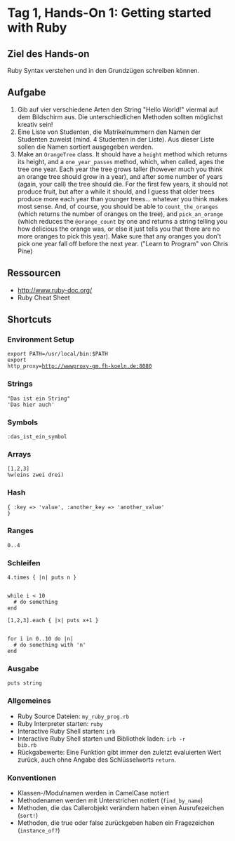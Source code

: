 # Tag 1, Hands-On 1: Getting started with Ruby

## Ziel des Hands-on

Ruby Syntax verstehen und in den Grundzügen schreiben können.

## Aufgabe

1. Gib auf vier verschiedene Arten den String "Hello World!" viermal auf dem Bildschirm aus. Die unterschiedlichen Methoden sollten möglichst kreativ sein!
2. Eine Liste von Studenten, die Matrikelnummern den Namen der Studenten zuweist (mind. 4 Studenten in der Liste). Aus dieser Liste sollen die Namen sortiert ausgegeben werden.
3. Make an <code>OrangeTree</code> class. It should have a <code>height</code> method which returns its height, and a <code>one_year_passes</code> method, which, when called, ages the tree one year. Each year the tree grows taller (however much you think an orange tree should grow in a year), and after some number of years (again, your call) the tree should die. For the first few years, it should not produce fruit, but after a while it should, and I guess that older trees produce more each year than younger trees... whatever you think makes most sense. And, of course, you should be able to <code>count_the_oranges</code> (which returns the number of oranges on the tree), and <code>pick_an_orange</code>  (which reduces the <code>@orange_count</code> by one and returns a string telling you how delicious the orange was, or else it just tells you that there are no more oranges to pick this year). Make sure that any oranges you don't pick one year fall off before the next year. ("Learn to Program" von Chris Pine)

## Ressourcen

* http://www.ruby-doc.org/
* Ruby Cheat Sheet

## Shortcuts

### Environment Setup

<code>export PATH=/usr/local/bin:$PATH</code><br />
<code>export http_proxy=http://wwwproxy-gm.fh-koeln.de:8080</code>

### Strings

<pre><code>"Das ist ein String"</code>
<code>'Das hier auch'</code></pre>

### Symbols    

<code>:das_ist_ein_symbol</code>

### Arrays

<pre><code>[1,2,3]</code>
<code>%w(eins zwei drei)</code></pre>

### Hash

<code>{ :key => 'value', :another_key => 'another_value' }</code>

### Ranges

<code>0..4</code>

### Schleifen

<code>4.times { |n| puts n }</code>

<pre><code>
while i &lt; 10 
  # do something 
end
</code></pre>

<code>[1,2,3].each { |x| puts x+1 }</code>

<pre><code>
for i in 0..10 do |n| 
  # do something with 'n'
end 
</code></pre>

### Ausgabe

<code>puts string</code>

### Allgemeines

* Ruby Source Dateien: <code>my_ruby_prog.rb</code>
* Ruby Interpreter starten: <code>ruby <Dateiname> </code>
* Interactive Ruby Shell starten: <code>irb</code> 
* Interactive Ruby Shell starten und Bibliothek laden: <code>irb -r bib.rb</code>
* Rückgabewerte: Eine Funktion gibt immer den zuletzt evaluierten Wert 
zurück, auch ohne Angabe des Schlüsselworts <code>return</code>. 

### Konventionen

* Klassen-/Modulnamen werden in CamelCase notiert
* Methodenamen werden mit Unterstrichen notiert (<code>find_by_name</code>)
* Methoden, die das Callerobjekt verändern haben einen Ausrufezeichen (<code>sort!</code>) 
* Methoden, die true oder false zurückgeben haben ein Fragezeichen (<code>instance_of?</code>) 


